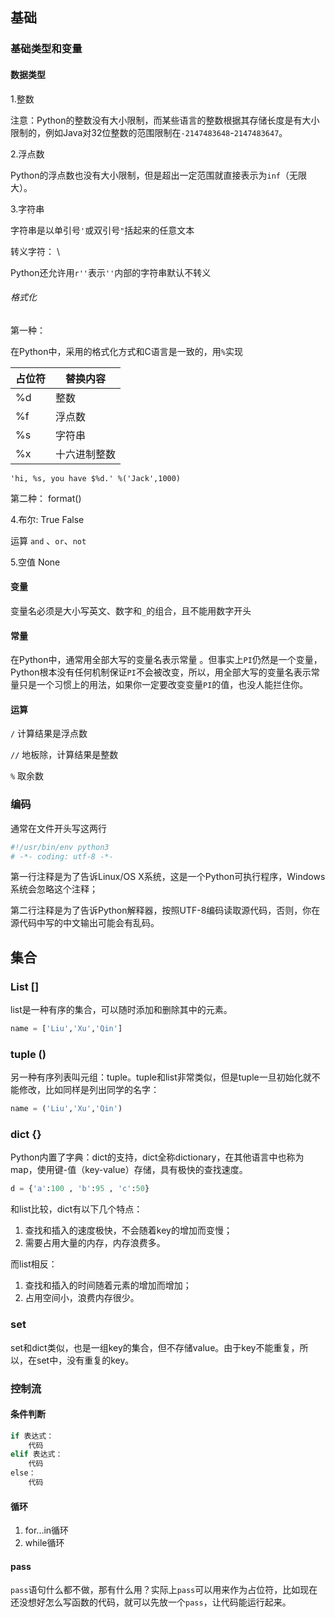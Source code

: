 ## 基础



### 基础类型和变量



#### 数据类型

1.整数

注意：Python的整数没有大小限制，而某些语言的整数根据其存储长度是有大小限制的，例如Java对32位整数的范围限制在`-2147483648`-`2147483647`。 

2.浮点数

Python的浮点数也没有大小限制，但是超出一定范围就直接表示为`inf`（无限大）。 

3.字符串

字符串是以单引号`'`或双引号`"`括起来的任意文本 

转义字符： \

Python还允许用`r''`表示`''`内部的字符串默认不转义 

###### 格式化

第一种：

在Python中，采用的格式化方式和C语言是一致的，用`%`实现 

| 占位符 | 替换内容     |
| ------ | ------------ |
| %d     | 整数         |
| %f     | 浮点数       |
| %s     | 字符串       |
| %x     | 十六进制整数 |



`'hi, %s, you have $%d.' %('Jack',1000)`



第二种： format()





4.布尔: True False

运算 `and` 、`or`、`not`

5.空值 None

#### 变量

变量名必须是大小写英文、数字和`_`的组合，且不能用数字开头 

#### 常量

在Python中，通常用全部大写的变量名表示常量 。但事实上`PI`仍然是一个变量，Python根本没有任何机制保证`PI`不会被改变，所以，用全部大写的变量名表示常量只是一个习惯上的用法，如果你一定要改变变量`PI`的值，也没人能拦住你。 



#### 运算

`/` 计算结果是浮点数

`//` 地板除，计算结果是整数

`%` 取余数

### 编码

通常在文件开头写这两行

```python
#!/usr/bin/env python3
# -*- coding: utf-8 -*-
```

第一行注释是为了告诉Linux/OS X系统，这是一个Python可执行程序，Windows系统会忽略这个注释；

第二行注释是为了告诉Python解释器，按照UTF-8编码读取源代码，否则，你在源代码中写的中文输出可能会有乱码。



## 集合

### List []

list是一种有序的集合，可以随时添加和删除其中的元素。 

```python
name = ['Liu','Xu','Qin']
```

### tuple ()

另一种有序列表叫元组：tuple。tuple和list非常类似，但是tuple一旦初始化就不能修改，比如同样是列出同学的名字： 

```python
name = ('Liu','Xu','Qin')
```

### dict {}

Python内置了字典：dict的支持，dict全称dictionary，在其他语言中也称为map，使用键-值（key-value）存储，具有极快的查找速度。 

```python
d = {'a':100 , 'b':95 , 'c':50}
```

和list比较，dict有以下几个特点：

1. 查找和插入的速度极快，不会随着key的增加而变慢；
2. 需要占用大量的内存，内存浪费多。

而list相反：

1. 查找和插入的时间随着元素的增加而增加；
2. 占用空间小，浪费内存很少。

### set

set和dict类似，也是一组key的集合，但不存储value。由于key不能重复，所以，在set中，没有重复的key。 



### 控制流

#### 条件判断

```python
if 表达式：
	代码
elif 表达式：
	代码
else：
	代码

```

#### 循环

1. for...in循环 
2. while循环 



#### pass

`pass`语句什么都不做，那有什么用？实际上`pass`可以用来作为占位符，比如现在还没想好怎么写函数的代码，就可以先放一个`pass`，让代码能运行起来。 



##  